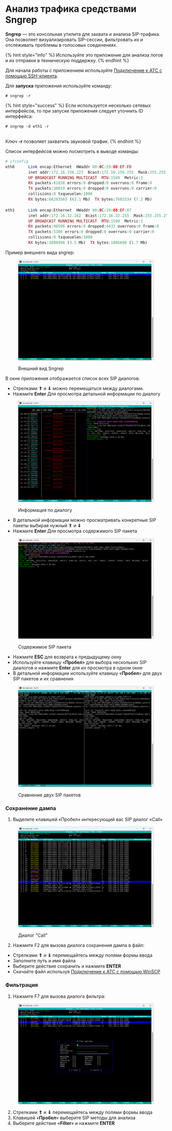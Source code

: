 # Анализ трафика средствами Sngrep

**Sngrep** — это консольная утилита для захвата и анализа SIP-трафика. Она позволяет визуализировать SIP-сессии, фильтровать их и отслеживать проблемы в голосовых соединениях.

{% hint style="info" %}
Используйте это приложение для анализа логов и их отправки в техническую поддержку.
{% endhint %}

Для начала работы с приложением используйте [Подключение к АТС с помощью SSH-клиента](connecting-to-a-pbx-using-an-ssh-client.md).

Для **запуска** приложения используйте команду:

```
# sngrep -r
```

{% hint style="success" %}
Если используется несколько сетевых интерфейсов, то при запуске приложения следует уточнить ID интерфейса:

```
# sngrep -d eth1 -r
```

\
Ключ **-r** позволяет захватить звуковой трафик.&#x20;
{% endhint %}

Список интерфейсов можно посмотреть в выводе команды:

```php
# ifconfig 
eth0      Link encap:Ethernet  HWaddr 00:0C:29:08:EF:FD  
          inet addr:172.16.156.223  Bcast:172.16.156.255  Mask:255.255.255.0
          UP BROADCAST RUNNING MULTICAST  MTU:1500  Metric:1
          RX packets:81838 errors:0 dropped:0 overruns:0 frame:0
          TX packets:38019 errors:0 dropped:0 overruns:0 carrier:0
          collisions:0 txqueuelen:1000 
          RX bytes:66203565 (63.1 Mb)  TX bytes:7603334 (7.2 Mb)

eth1      Link encap:Ethernet  HWaddr 00:0C:29:08:EF:07  
          inet addr:172.16.32.162  Bcast:172.16.32.255  Mask:255.255.255.0
          UP BROADCAST RUNNING MULTICAST  MTU:1500  Metric:1
          RX packets:48506 errors:0 dropped:4432 overruns:0 frame:0
          TX packets:5386 errors:0 dropped:0 overruns:0 carrier:0
          collisions:0 txqueuelen:1000 
          RX bytes:3698996 (3.5 Mb)  TX bytes:1886690 (1.7 Mb)
```

Пример внешнего вида sngrep:

<figure><img src="../../.gitbook/assets/exampleOfView.png" alt=""><figcaption><p>Внешний вид Sngrep</p></figcaption></figure>

В окне приложения отображается список всех SIP диалогов:

* Стрелками **⇑** и **⇓** можно перемещаться между диалогами.
* Нажмите **Enter** Для просмотра детальной информации по диалогу

<figure><img src="../../.gitbook/assets/statusOfSIP.png" alt=""><figcaption><p>Информация по диалогу</p></figcaption></figure>

* В детальной информации можно просматривать конкретные SIP пакеты выбирая нужный **⇑** и **⇓**
* Нажмите **Enter** Для просмотра содержимого SIP пакета

<figure><img src="../../.gitbook/assets/statusOfSIP2.png" alt=""><figcaption><p>Содержимое SIP пакета</p></figcaption></figure>

* Нажмите **ESC** для возврата к предыдущему окну
* Используйте клавишу «**Пробел**» для выбора нескольких SIP диалогов и нажмите **Enter** для их просмотра в одном окне
* В детальной информации используйте клавишу «**Пробел**» для двух SIP пакетов и их сравнения

<figure><img src="../../.gitbook/assets/comparasion.png" alt=""><figcaption><p>Сравнение двух SIP пакетов</p></figcaption></figure>

### Сохранение дампа <a href="#soxranenie_dampa" id="soxranenie_dampa"></a>

1. Выделите клавишей «Пробел» интересующий вас SIP диалог «Call»

<figure><img src="../../.gitbook/assets/callDialogue.png" alt=""><figcaption><p>Диалог "Call"</p></figcaption></figure>

2. Нажмите F2 для вызова диалога сохранения дампа в файл:&#x20;

* Стрелками **⇑** и **⇓** перемещайтесь между полями формы ввода
* Заполните путь и имя файла
* Выберите действие сохранить и нажмите **ENTER**
* Скачайте файл используя [Подключение к АТС с помощью WinSCP](connecting-to-a-pbx-using-winscp.md)

### Фильтрация <a href="#filtracija" id="filtracija"></a>

1. Нажмите F7 для вызова диалога фильтра:

<figure><img src="../../.gitbook/assets/filterOption.png" alt=""><figcaption></figcaption></figure>

2. Стрелками **⇑** и **⇓** перемещайтесь между полями формы ввода
3. Клавишей «**Пробел**» выберите SIP методы для анализа
4. Выберите действие «**Filter**» и нажмите **ENTER**
